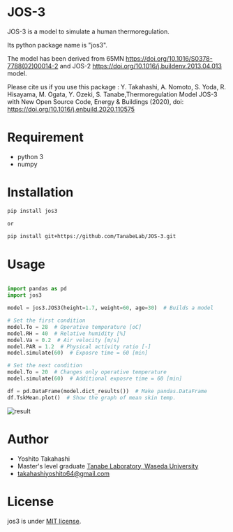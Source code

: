# JOS-3

JOS-3 is a model to simulate a human thermoregulation.

Its python package name is "jos3".

The model has been derived from 65MN https://doi.org/10.1016/S0378-7788(02)00014-2 and JOS-2 https://doi.org/10.1016/j.buildenv.2013.04.013 model.

Please cite us if you use this package : Y. Takahashi, A. Nomoto, S. Yoda, R. Hisayama, M. Ogata, Y. Ozeki, S. Tanabe,Thermoregulation Model JOS-3 with New Open Source Code, Energy & Buildings (2020), doi: https://doi.org/10.1016/j.enbuild.2020.110575

# Requirement
 
* python 3
* numpy

# Installation

```bash
pip install jos3

or

pip install git+https://github.com/TanabeLab/JOS-3.git
```

# Usage

```python

import pandas as pd
import jos3

model = jos3.JOS3(height=1.7, weight=60, age=30)  # Builds a model

# Set the first condition
model.To = 28  # Operative temperature [oC]
model.RH = 40  # Relative humidity [%]
model.Va = 0.2  # Air velocity [m/s]
model.PAR = 1.2  # Physical activity ratio [-]
model.simulate(60)  # Exposre time = 60 [min]

# Set the next condition
model.To = 20  # Changes only operative temperature
model.simulate(60)  # Additional exposre time = 60 [min]

df = pd.DataFrame(model.dict_results())  # Make pandas.DataFrame
df.TskMean.plot()  # Show the graph of mean skin temp.
```

![result](https://raw.githubusercontent.com/TanabeLab/JOS-3/master/example/ex_result.png)

# Author

* Yoshito Takahashi
* Master's level graduate [Tanabe Laboratory, Waseda University](https://www.tanabe.arch.waseda.ac.jp/en/)
* takahashiyoshito64@gmail.com

# License
jos3 is under [MIT license](https://en.wikipedia.org/wiki/MIT_License).
